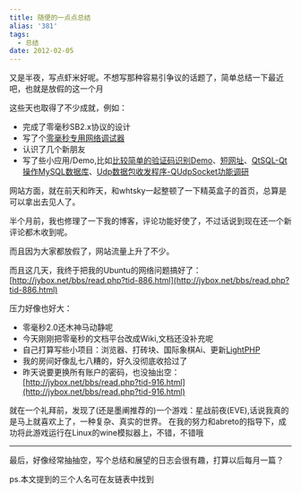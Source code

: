 ```yaml
---
title: 随便的一点点总结
alias: '381'
tags:
  - 总结
date: 2012-02-05
---
```


又是半夜，写点虾米好呢。不想写那种容易引争议的话题了，简单总结一下最近吧，也就是放假的这一个月

这些天也取得了不少成就，例如：

* 完成了零毫秒SB2.x协议的设计
* 写了个[零毫秒专用网络调试器](https://old-bbs.jybox.net/index.html_t914.html)
* 认识了几个新朋友
*   写了些小应用/Demo,比如[比较简单的验证码识别Demo](http://jyprince.me/soft/verifycode/ "比较简单的验证码识别Demo")、[短网址](http://jybox.net/:0)、[QtSQL-Qt操作MySQL数据库](http://jybox.net/jyblog/soft/sql-demo/ "QtSQL-Qt操作MySQL数据库")、[Udp数据包收发程序-QUdpSocket功能调研](http://jybox.net/jyblog/soft/udp-chat/ "Udp数据包收发程序-QUdpSocket功能调研")

网站方面，就在前天和昨天，和whtsky一起整顿了一下精英盒子的首页，总算是可以拿出去见人了。

半个月前，我也修理了一下我的博客，评论功能好使了，不过话说到现在还一个新评论都木收到呢。

而且因为大家都放假了，网站流量上升了不少。


而且这几天，我终于把我的Ubuntu的网络问题搞好了：[http://jybox.net/bbs/read.php?tid-886.html](http://jybox.net/bbs/read.php?tid-886.html)

压力好像也好大：

*   零毫秒2.0还木神马动静呢
*   今天刚刚把零毫秒的文档平台改成Wiki,文档还没补充呢
*   自己打算写些小项目：浏览器、打砖块、国际象棋Ai、更新[LightPHP](http://jyprince.me/soft/lightphp/ "LightPHP(光进程)")
*   我的房间好像乱七八糟的，好久没彻底收拾过了
*   昨天说要更换所有账户的密码，也没抽出空：[http://jybox.net/bbs/read.php?tid-916.html](http://jybox.net/bbs/read.php?tid-916.html)

就在一个礼拜前，发现了(还是墨阐推荐的)一个游戏：星战前夜(EVE),话说我真的是马上就喜欢上了，一种复杂、真实的世界。
在我的努力和abreto的指导下，成功将此游戏运行在Linux的wine模拟器上，不错，不错哦

* * *

最后，好像经常抽抽空，写个总结和展望的日志会很有趣，打算以后每月一篇？

ps.本文提到的三个人名可在友链表中找到
